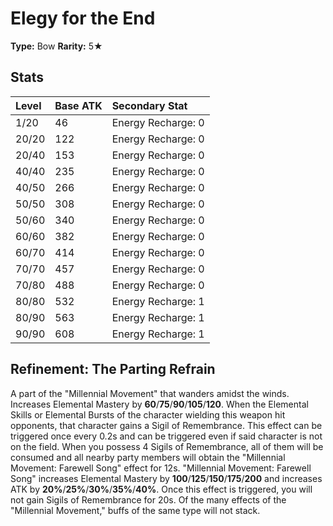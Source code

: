 # Elegy for the End

**Type:** Bow
**Rarity:** 5★

## Stats

| Level | Base ATK | Secondary Stat |
| :--- | :--- | :--- |
| 1/20 | 46 | Energy Recharge: 0 |
| 20/20 | 122 | Energy Recharge: 0 |
| 20/40 | 153 | Energy Recharge: 0 |
| 40/40 | 235 | Energy Recharge: 0 |
| 40/50 | 266 | Energy Recharge: 0 |
| 50/50 | 308 | Energy Recharge: 0 |
| 50/60 | 340 | Energy Recharge: 0 |
| 60/60 | 382 | Energy Recharge: 0 |
| 60/70 | 414 | Energy Recharge: 0 |
| 70/70 | 457 | Energy Recharge: 0 |
| 70/80 | 488 | Energy Recharge: 0 |
| 80/80 | 532 | Energy Recharge: 1 |
| 80/90 | 563 | Energy Recharge: 1 |
| 90/90 | 608 | Energy Recharge: 1 |

## Refinement: The Parting Refrain

A part of the "Millennial Movement" that wanders amidst the winds. Increases Elemental Mastery by **60**/**75**/**90**/**105**/**120**. When the Elemental Skills or Elemental Bursts of the character wielding this weapon hit opponents, that character gains a Sigil of Remembrance. This effect can be triggered once every 0.2s and can be triggered even if said character is not on the field. When you possess 4 Sigils of Remembrance, all of them will be consumed and all nearby party members will obtain the "Millennial Movement: Farewell Song" effect for 12s. "Millennial Movement: Farewell Song" increases Elemental Mastery by **100**/**125**/**150**/**175**/**200** and increases ATK by **20%**/**25%**/**30%**/**35%**/**40%**. Once this effect is triggered, you will not gain Sigils of Remembrance for 20s. Of the many effects of the "Millennial Movement," buffs of the same type will not stack.


